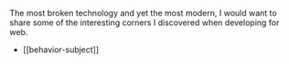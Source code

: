 The most broken technology and yet the most modern, I would want to share some of the interesting corners I discovered when developing for web.

- [[behavior-subject]]

